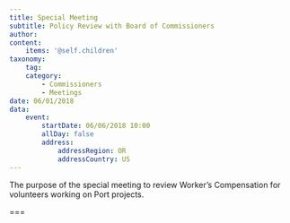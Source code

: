 ```yaml
---
title: Special Meeting
subtitle: Policy Review with Board of Commissioners
author: 
content:
    items: '@self.children'
taxonomy:
    tag: 
    category: 
        - Commissioners
        - Meetings
date: 06/01/2018
data:
    event:
        startDate: 06/06/2018 10:00
        allDay: false
        address:
            addressRegion: OR
            addressCountry: US
---
```


The purpose of the special meeting to review  Worker’s Compensation for volunteers working on Port projects.

===
